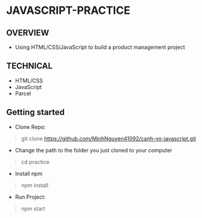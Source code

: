 # JAVASCRIPT-PRACTICE
## OVERVIEW
* Using HTML/CSS/JavaScript to build a product management project
## TECHNICAL
* HTML/CSS
* JavaScript
* Parcel
## Getting started
* Clone Repo:
> git clone https://github.com/MinhNguyen41092/canh-vo-javascript.git
* Change the path to the folder you just cloned to your computer
> cd practice
* Install npm
> npm install
* Run Project:
> npm start